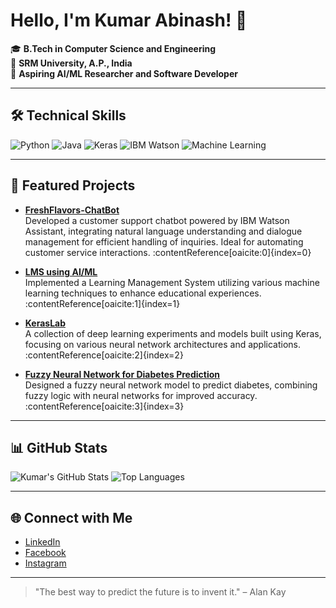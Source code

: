 # Hello, I'm Kumar Abinash! 👋

🎓 **B.Tech in Computer Science and Engineering**  
📍 **SRM University, A.P., India**  
🔭 **Aspiring AI/ML Researcher and Software Developer**

---

## 🛠️ Technical Skills

![Python](https://img.shields.io/badge/Python-3776AB?style=for-the-badge&logo=python&logoColor=white)
![Java](https://img.shields.io/badge/Java-ED8B00?style=for-the-badge&logo=java&logoColor=white)
![Keras](https://img.shields.io/badge/Keras-D00000?style=for-the-badge&logo=keras&logoColor=white)
![IBM Watson](https://img.shields.io/badge/IBM%20Watson-052FAD?style=for-the-badge&logo=ibm-watson&logoColor=white)
![Machine Learning](https://img.shields.io/badge/Machine%20Learning-FF6F00?style=for-the-badge&logo=machine-learning&logoColor=white)

---

## 🌟 Featured Projects

- **[FreshFlavors-ChatBot](https://github.com/Abinash2274/FreshFlavors-ChatBot)**  
  Developed a customer support chatbot powered by IBM Watson Assistant, integrating natural language understanding and dialogue management for efficient handling of inquiries. Ideal for automating customer service interactions. :contentReference[oaicite:0]{index=0}

- **[LMS using AI/ML](https://github.com/Abinash2274/LMS-using-AI-ML)**  
  Implemented a Learning Management System utilizing various machine learning techniques to enhance educational experiences. :contentReference[oaicite:1]{index=1}

- **[KerasLab](https://github.com/Abinash2274/KerasLab)**  
  A collection of deep learning experiments and models built using Keras, focusing on various neural network architectures and applications. :contentReference[oaicite:2]{index=2}

- **[Fuzzy Neural Network for Diabetes Prediction](https://github.com/Abinash2274/Fuzzy-Neural-Network-for-Diabetes-Prediction)**  
  Designed a fuzzy neural network model to predict diabetes, combining fuzzy logic with neural networks for improved accuracy. :contentReference[oaicite:3]{index=3}

---

## 📊 GitHub Stats

![Kumar's GitHub Stats](https://github-readme-stats.vercel.app/api?username=Abinash2274&show_icons=true&theme=radical)
![Top Languages](https://github-readme-stats.vercel.app/api/top-langs/?username=Abinash2274&layout=compact&theme=radical)

---

## 🌐 Connect with Me

- [LinkedIn](https://www.linkedin.com/in/kumar-abinash-b27bba222)
- [Facebook](https://www.facebook.com/profile.php?id=100076143831314)
- [Instagram](https://www.instagram.com/abinash.271)

---

> "The best way to predict the future is to invent it." – Alan Kay
